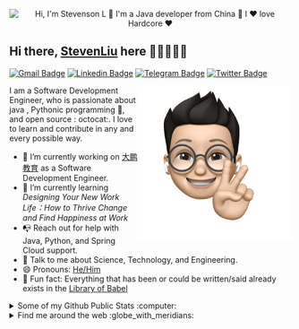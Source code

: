 <p align="center">
  <img src="https://github.com/TonySteven/TonySteven/raw/main/assets/github.gif" alt="Hi, I'm Stevenson L 👋 I'm a Java developer from China 🚀 I ❤️ love Hardcore ❤️">
</p>

<!--
How to make this gif ?

I made my with https://codesandbox.io/s/github-profile-2ijk7
Then read the bolg https://genesisorgcn.notion.site/Github-edcadaca52e34ad6b26539d1ffc17ea4
-->

## Hi there, [StevenLiu](https://blog.genesis.org.cn) here 👋🏼👨🏻‍💻

[![Gmail Badge](https://img.shields.io/badge/-tonysteven1996@gmail.com-c14438?style=flat&logo=Gmail&logoColor=white)](mailto:tonysteven1996@gmail.com "Connect via Email")
[![Linkedin Badge](https://img.shields.io/badge/-Steven_Liu-0072b1?style=flat&logo=Linkedin&logoColor=white)](https://www.linkedin.com/in/%E6%B6%B5-steven-%E5%88%98-1b8b30118/ "Connect on LinkedIn")
[![Telegram Badge](https://img.shields.io/badge/-@StevenL365404-0088CC?style=flat&logo=Telegram&logoColor=white)](t.me/StevenL365404 "Contact on Telegram")
[![Twitter Badge](https://img.shields.io/badge/-@Steven__Liu-00acee?style=flat&logo=Twitter&logoColor=white)](https://twitter.com/intent/follow?screen_name=Steven__Liu "Follow on Twitter")

<a href="blog.genesis.org.cn"><img src="https://github.com/TonySteven/TonySteven/blob/main/assets/images/hand_v.png" align="right" height="275" /></a>

I am a Software Development Engineer, who is passionate about java , Pythonic programming :snake:, and open source :
octocat:. I love to learn and contribute in any and every possible way.

- 🔭 I’m currently working on [大鹏教育](https://www.dapengjiaoyu.cn/) as a Software Development Engineer.
- 🌱 I’m currently learning  *Designing Your New Work Life：How to Thrive Change and Find Happiness at Work*
- 📭 Reach out for help with Java, Python, and Spring Cloud support.
- 💬 Talk to me about Science, Technology, and Engineering.
- 😄 Pronouns: [He/Him](https://www.mypronouns.org/he-him)
- 👾 Fun fact: Everything that has been or could be written/said already exists in
  the [Library of Babel](https://libraryofbabel.info/)

<details>
  <summary>Some of my Github Public Stats :computer:</summary>

<a href="blog.genesis.org.cn"><img src="https://github.com/TonySteven/TonySteven/blob/main/assets/images/laptop.png" align="right" height="200" /></a>

[![My Github Stats](https://github-readme-stats.vercel.app/api?username=TonySteven&show_icons=true&title_color=fff&icon_color=79ff97&text_color=9f9f9f&bg_color=151515)](https://github.com/TonySteven)

![Profile Views](https://komarev.com/ghpvc/?username=TonySteven&color=blue)
----

</details>


<details>
  <summary>Find me around the web :globe_with_meridians:</summary>

<a href="https://samujjwaal.me/"><img src="https://github.com/TonySteven/TonySteven/blob/main/assets/images/hi.png" align="right" height="150" /></a>

[![Instagram Badge](https://img.shields.io/badge/-Instagram-C13584?style=flat&logo=Instagram&logoColor=white)](https://www.instagram.com/stevenl365404/ "Follow on Instagram")

----

</details>
<!--
**TonySteven/TonySteven** is a ✨ _special_ ✨ repository because its `README.md` (this file) appears on your GitHub profile.

Here are some ideas to get you started:

- 🔭 I’m currently working on ...
- 🌱 I’m currently learning ...
- 👯 I’m looking to collaborate on ...
- 🤔 I’m looking for help with ...
- 💬 Ask me about ...
- 📫 How to reach me: ...
- 😄 Pronouns: ...
- ⚡ Fun fact: ...
-->

